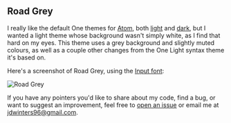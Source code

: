 ## Road Grey

I really like the default One themes for [Atom](https://atom.io/), both
[light](https://github.com/atom/one-light-syntax) and
[dark](https://github.com/atom/one-dark-syntax), but I wanted a light theme
whose background wasn't simply white, as I find that hard on my eyes. This
theme uses a grey background and slightly muted colours, as well as a couple
other changes from the One Light syntax theme it's based on.

Here's a screenshot of Road Grey, using the
[Input font](http://input.fontbureau.com/preview/?size=14&language=python&theme=monokai&family=InputMono&width=200&weight=400&line-height=1.1&a=0&g=ss&i=serif&l=serif&zero=slash&asterisk=0&braces=0&preset=default&customize=please):

![Road Grey](https://cloud.githubusercontent.com/assets/17225098/23098548/79c9248c-f61e-11e6-8fe1-7f0668e5d1ff.png)

If you have any pointers you'd like to share about my code, find a bug, or want
to suggest an improvement, feel free to
[open an issue](https://github.com/jdw1996/road-grey-syntax/issues/new) or
email me at [jdwinters96@gmail.com](mailto:jdwinters96@gmail.com).
